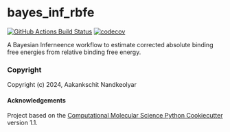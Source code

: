 bayes_inf_rbfe
==============================
[//]: # (Badges)
[![GitHub Actions Build Status](https://github.com/REPLACE_WITH_OWNER_ACCOUNT/bayes_inf_rbfe/workflows/CI/badge.svg)](https://github.com/aakankschit/bayes_inf_rbfe/actions?query=workflow%3ACI)
[![codecov](https://codecov.io/gh/REPLACE_WITH_OWNER_ACCOUNT/bayes_inf_rbfe/branch/main/graph/badge.svg)](https://codecov.io/gh/REPLACE_WITH_OWNER_ACCOUNT/bayes_inf_rbfe/branch/main)


A Bayesian Inferneence workflow to estimate corrected absolute binding free energies from relative binding free energy.

### Copyright

Copyright (c) 2024, Aakankschit Nandkeolyar


#### Acknowledgements
 
Project based on the 
[Computational Molecular Science Python Cookiecutter](https://github.com/molssi/cookiecutter-cms) version 1.1.
